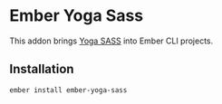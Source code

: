 # Ember Yoga Sass

This addon brings [Yoga SASS](http://rtablada.github.io/yoga-sass) into Ember CLI projects.

## Installation

```sh
ember install ember-yoga-sass
```
